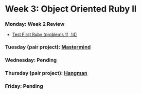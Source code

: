 # Week 3: Object Oriented Ruby II
### Monday: Week 2 Review
- [Test First Ruby (problems 11, 14)][test-first-iii]

[test-first-iii]: ./w3d1/

### Tuesday (pair project): [Mastermind][mastermind]

[mastermind]: ./w3d2/

### Wednesday: Pending

### Thursday (pair project): [Hangman][hangman]

[hangman]: ./w3d4/

### Friday: Pending
